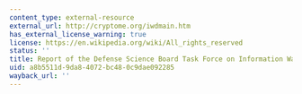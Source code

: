 ```yaml
---
content_type: external-resource
external_url: http://cryptome.org/iwdmain.htm
has_external_license_warning: true
license: https://en.wikipedia.org/wiki/All_rights_reserved
status: ''
title: Report of the Defense Science Board Task Force on Information Warfare - Defense
uid: a8b5511d-9da8-4072-bc48-0c9dae092285
wayback_url: ''
---
```

